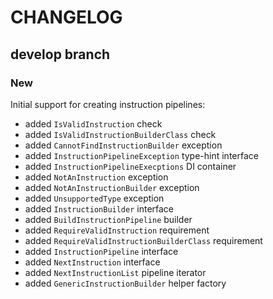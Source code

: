 # CHANGELOG

## develop branch

### New

Initial support for creating instruction pipelines:

- added `IsValidInstruction` check
- added `IsValidInstructionBuilderClass` check
- added `CannotFindInstructionBuilder` exception
- added `InstructionPipelineException` type-hint interface
- added `InstructionPipelineExecptions` DI container
- added `NotAnInstruction` exception
- added `NotAnInstructionBuilder` exception
- added `UnsupportedType` exception
- added `InstructionBuilder` interface
- added `BuildInstructionPipeline` builder
- added `RequireValidInstruction` requirement
- added `RequireValidInstructionBuilderClass` requirement
- added `InstructionPipeline` interface
- added `NextInstruction` interface
- added `NextInstructionList` pipeline iterator
- added `GenericInstructionBuilder` helper factory

